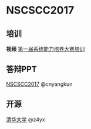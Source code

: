 # NSCSCC2017

## 培训

**视频** [第一届系统能力培养大赛培训](https://www.bilibili.com/video/BV1sZ4y1u7Fc?p=1)

## 答辩PPT

[NSCSCC2017](https://github.com/cnyangkun/nscscc2017/tree/master/DOC) @cnyangkun

## 开源

[清华大学](https://github.com/z4yx/NaiveMIPS-HDL)  @z4yx